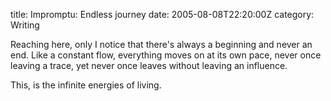 title: Impromptu: Endless journey
date: 2005-08-08T22:20:00Z
category: Writing

Reaching here, only I notice that there's always a beginning and never an end. Like a constant flow, everything moves on at its own pace, never once leaving a trace, yet never once leaves without leaving an influence.

This, is the infinite energies of living.
